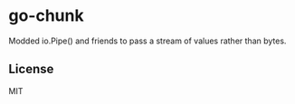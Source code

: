 # go-chunk

Modded io.Pipe() and friends to pass a stream of values rather than bytes.

## License

MIT